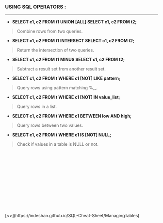 ### USING SQL OPERATORS :
---
- **SELECT c1, c2 FROM t1 UNION [ALL] SELECT c1, c2 FROM t2;**
> Combine rows from two queries.
- **SELECT c1, c2 FROM t1 INTERSECT SELECT c1, c2 FROM t2;**
> Return the intersection of two queries.
- **SELECT  c1, c2 FROM t1 MINUS SELECT c1, c2 FROM t2;**
> Subtract a result set from another result set.
- **SELECT  c1, c2 FROM t WHERE c1 [NOT] LIKE pattern;**
> Query rows using pattern matching %,_.
- **SELECT  c1, c2 FROM t WHERE c1 [NOT] IN value_list;**
> Query rows in a list.
- **SELECT c1, c2 FROM t WHERE c1 BETWEEN low AND high;**
> Query rows between two values.
- **SELECT c1, c2 FROM t WHERE c1 IS [NOT] NULL;**
> Check if values in a table is NULL or not.

<br/>
<br/>
<br/>
<br/>
<br/>
<br/>
<br/>
<br/>
<br/>
<br/>
<br/>
<br/>
[<<PREV](https://indeshan.github.io/SQL-Cheat-Sheet/QueryingFromMultipleTables) &nbsp;&nbsp;&nbsp;&nbsp;&nbsp;&nbsp;&nbsp;&nbsp;&nbsp;&nbsp;&nbsp;&nbsp;&nbsp;&nbsp;&nbsp;&nbsp;&nbsp;&nbsp;&nbsp;&nbsp;&nbsp;&nbsp;&nbsp;&nbsp;&nbsp;&nbsp;&nbsp;&nbsp;&nbsp;&nbsp;&nbsp;&nbsp;&nbsp;&nbsp;&nbsp;&nbsp;&nbsp;&nbsp;&nbsp;&nbsp;&nbsp;&nbsp;&nbsp;&nbsp;&nbsp;&nbsp;&nbsp;&nbsp;&nbsp;&nbsp;&nbsp;&nbsp;&nbsp;&nbsp;&nbsp;&nbsp;&nbsp;&nbsp;&nbsp;&nbsp;&nbsp;&nbsp;&nbsp;&nbsp;&nbsp;&nbsp;&nbsp;&nbsp;&nbsp;&nbsp;&nbsp;&nbsp;&nbsp;&nbsp;&nbsp;&nbsp;&nbsp;&nbsp;&nbsp;&nbsp;&nbsp;&nbsp;&nbsp;&nbsp;&nbsp;&nbsp;&nbsp;&nbsp;&nbsp;&nbsp;&nbsp;&nbsp;&nbsp;&nbsp;&nbsp;&nbsp;&nbsp;&nbsp;&nbsp;&nbsp;&nbsp;&nbsp;&nbsp;&nbsp;&nbsp;&nbsp;&nbsp;&nbsp;&nbsp;&nbsp;&nbsp;&nbsp;&nbsp;&nbsp;&nbsp;&nbsp;&nbsp;&nbsp;&nbsp;&nbsp;&nbsp;&nbsp;&nbsp;&nbsp;&nbsp;&nbsp;&nbsp;&nbsp;&nbsp;&nbsp;&nbsp;&nbsp;&nbsp;&nbsp;&nbsp;&nbsp;&nbsp;&nbsp;&nbsp;&nbsp;&nbsp;&nbsp;&nbsp;&nbsp;&nbsp;&nbsp;&nbsp;&nbsp;&nbsp;&nbsp;&nbsp;&nbsp;&nbsp;&nbsp;&nbsp;&nbsp;&nbsp;&nbsp;&nbsp;&nbsp;&nbsp;&nbsp;&nbsp;&nbsp;&nbsp;&nbsp;&nbsp;&nbsp;&nbsp;&nbsp;&nbsp;&nbsp;&nbsp;&nbsp;&nbsp;&nbsp;&nbsp;&nbsp;&nbsp;&nbsp;[NEXT>>](https://indeshan.github.io/SQL-Cheat-Sheet/ManagingTables)
